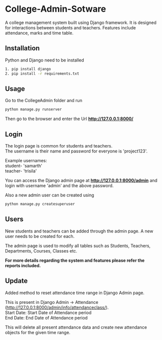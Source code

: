 # College-Admin-Sotware
A college management system built using Django framework. It is designed for interactions between students and teachers. Features include attendance, marks and time table.

## Installation

Python and Django need to be installed

```bash
1. pip install django
2. pip install -r requirements.txt
```

## Usage

Go to the CollegeAdmin folder and run

```bash
python manage.py runserver
```

Then go to the browser and enter the Url **http://127.0.0.1:8000/**


## Login

The login page is common for students and teachers.  
The username is their name and password for everyone is 'project123'.  

Example usernames:  
student- 'samarth'  
teacher- 'trisila'  

You can access the Django admin page at **http://127.0.0.1:8000/admin** and login with username 'admin' and the above password.

Also a new admin user can be created using

```bash
python manage.py createsuperuser
```

## Users

New students and teachers can be added through the admin page. A new user needs to be created for each. 

The admin page is used to modify all tables such as Students, Teachers, Departments, Courses, Classes etc.

**For more details regarding the system and features please refer the reports included.**

## Update 

Added method to reset attendance time range in Django Admin page.

This is present in Django Admin -> Attendance (http://127.0.0.1:8000/admin/info/attendanceclass/).  
Start Date: Start Date of Attendance period  
End Date: End Date of Attendance period

This will delete all present attendance data and create new attendance objects for the given time range. 
